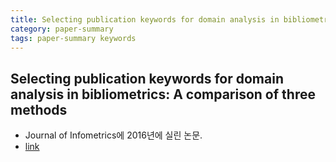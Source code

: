 ```yaml
---
title: Selecting publication keywords for domain analysis in bibliometrics - A comparison of three methods
category: paper-summary
tags: paper-summary keywords
---
```


## Selecting publication keywords for domain analysis in bibliometrics: A comparison of three methods

- Journal of Infometrics에 2016년에 실린 논문. 
- [link](https://www.sciencedirect.com/science/article/pii/S175115771600002X)